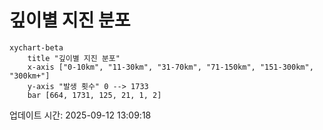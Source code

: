 # 깊이별 지진 분포

```mermaid
xychart-beta
    title "깊이별 지진 분포"
    x-axis ["0-10km", "11-30km", "31-70km", "71-150km", "151-300km", "300km+"]
    y-axis "발생 횟수" 0 --> 1733
    bar [664, 1731, 125, 21, 1, 2]
```

업데이트 시간: 2025-09-12 13:09:18

